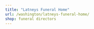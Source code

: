 ```yaml
---
title: "Latneys Funeral Home"
url: /washington/latneys-funeral-home/
shop: funeral directors
---
```


